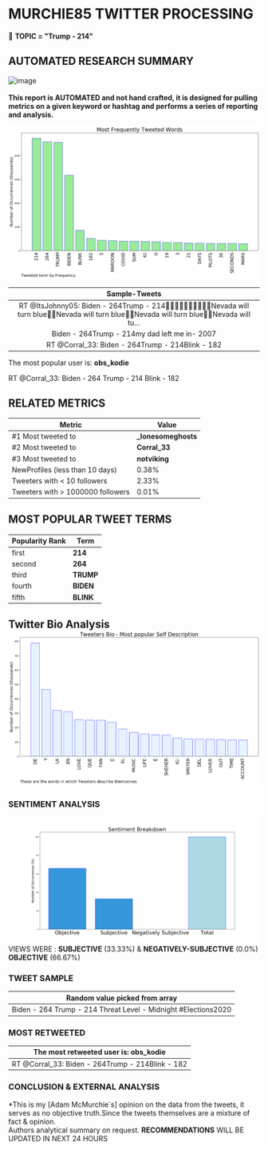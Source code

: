 # MURCHIE85 TWITTER PROCESSING 
&#x1F34E; **TOPIC = "Trump - 214"**

## AUTOMATED RESEARCH SUMMARY

![image](https://marketingplatform.google.com/about/static/images/gmp/analytics-smb-benefit.jpg)
<br></br>
<b> This report is AUTOMATED and not hand crafted, it is designed for pulling metrics on a given keyword or hashtag and performs a series of reporting and analysis.</b>



![image](TWEETS.png)



|                **Sample-Tweets**        |
| :-------------: |
| RT @ItsJohnny05: Biden - 264Trump - 214🔵🙏🔵🙏🔵🙏🔵🙏🔵🙏Nevada will turn blue🔵🔵Nevada will turn blue🙏🙏Nevada will turn blue🔵🔵Nevada will tu… |
| Biden - 264Trump - 214my dad left me in- 2007 |
| RT @Corral_33: Biden - 264Trump - 214Blink - 182 |

The most popular user is: **obs_kodie**
<div class="alert alert-block alert-danger"> RT @Corral_33: Biden - 264
Trump - 214
Blink - 182</div>

## RELATED METRICS<br>
| Metric | Value |
| ------------- | ------------- |
| #1 Most tweeted to  | **_lonesomeghosts** |
| #2 Most tweeted to  | **Corral_33** |
| #3 Most tweeted to  | **notviking** |
| NewProfiles (less than 10 days) | 0.38%  |
| Tweeters with < 10 followers  | 2.33%|
| Tweeters with > 1000000 followers  | 0.01%  |



## MOST POPULAR TWEET TERMS 


| Popularity Rank  | Term |
| ------------- | ------------- |
| first  | **214**  |
| second  | **264**  |
| third  | **TRUMP** |
| fourth  | **BIDEN**  |
| fifth  | **BLINK**  |


## Twitter Bio Analysis![image](BIO.png)
### SENTIMENT ANALYSIS
![image](sentiment.png)
VIEWS WERE : **SUBJECTIVE**  (33.33%) & **NEGATIVELY-SUBJECTIVE** (0.0%) **OBJECTIVE** (66.67%)

### TWEET SAMPLE 
| Random value picked from array |
| ------------- |
|Biden - 264 Trump - 214 Threat Level - Midnight #Elections2020 |

### MOST RETWEETED 

| The most retweeted user is: **obs_kodie**  |
| ------------- |
| RT @Corral_33: Biden - 264Trump - 214Blink - 182 |

### CONCLUSION & EXTERNAL ANALYSIS

*This is my [Adam McMurchie`s] opinion on the data from the tweets, it serves as no objective truth.Since the tweets themselves are a mixture of fact & opinion.<br>
Authors analytical summary on request.
**RECOMMENDATIONS** WILL BE UPDATED IN NEXT  24 HOURS <br>